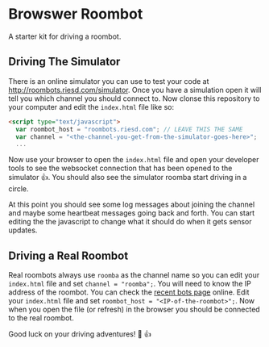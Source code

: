 # Browswer Roombot

A starter kit for driving a roombot.

## Driving The Simulator

There is an online simulator you can use to test your code at http://roombots.riesd.com/simulator.
Once you have a simulation open it will tell you which channel you should connect to.
Now clonse this repository to your computer and edit the `index.html` file like so:

```html
<script type="text/javascript">
  var roombot_host = "roombots.riesd.com"; // LEAVE THIS THE SAME
  var channel = "<the-channel-you-get-from-the-simulator-goes-here>";
  ...
```

Now use your browser to open the `index.html` file and open your developer tools to see the websocket connection that has been opened to the simulator :+1:.
You should also see the simulator roomba start driving in a circle.

At this point you should see some log messages about joining the channel and maybe some heartbeat messages going back and forth.
You can start editing the the javascript to change what it should do when it gets sensor updates.

## Driving a Real Roombot
Real roombots always use `roomba` as the channel name so you can edit your `index.html` file and set `channel = "roomba";`.
You will need to know the IP address of the roombot.
You can check the [recent bots page](http://roombots.riesd.com/bots) online.
Edit your `index.html` file and set `roombot_host = "<IP-of-the-roombot>";`.
Now when you open the file (or refresh) in the browser you should be connected to the real roombot.

Good luck on your driving adventures! :tada: :+1:
